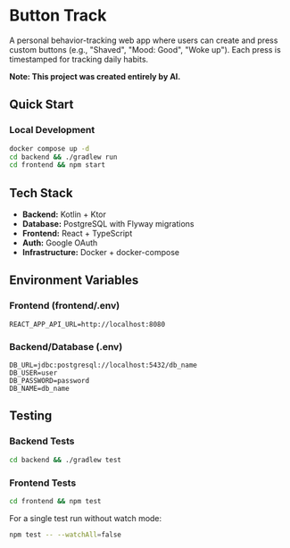# Button Track

A personal behavior-tracking web app where users can create and press custom buttons (e.g., "Shaved", "Mood: Good", "Woke up"). Each press is timestamped for tracking daily habits.

**Note: This project was created entirely by AI.**

## Quick Start

### Local Development
```bash
docker compose up -d
cd backend && ./gradlew run
cd frontend && npm start
```

## Tech Stack

- **Backend:** Kotlin + Ktor
- **Database:** PostgreSQL with Flyway migrations
- **Frontend:** React + TypeScript
- **Auth:** Google OAuth
- **Infrastructure:** Docker + docker-compose

## Environment Variables

### Frontend (frontend/.env)
```
REACT_APP_API_URL=http://localhost:8080
```

### Backend/Database (.env)
```
DB_URL=jdbc:postgresql://localhost:5432/db_name
DB_USER=user
DB_PASSWORD=password
DB_NAME=db_name
```

## Testing

### Backend Tests
```bash
cd backend && ./gradlew test
```

### Frontend Tests
```bash
cd frontend && npm test
```

For a single test run without watch mode:
```bash
npm test -- --watchAll=false
```

